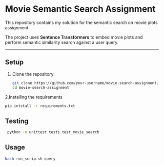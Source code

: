 # Movie Semantic Search Assignment

This repository contains my solution for the semantic search on movie plots assignment.

The project uses **Sentence Transformers** to embed movie plots and perform semantic similarity search against a user query.

---

## Setup
1. Clone the repository:
   ```bash
   git clone https://github.com/your-username/movie-search-assignment.git
   cd movie-search-assignment
   ```
2.Installing the requirements
   ```bash
   pip intstall -r requirements.txt
   ```

## Testing
  ```bash
   python -m unittest tests.test_movie_search
   ```
## Usage
  ```bash
  bash run_scrip.sh query
   ```


